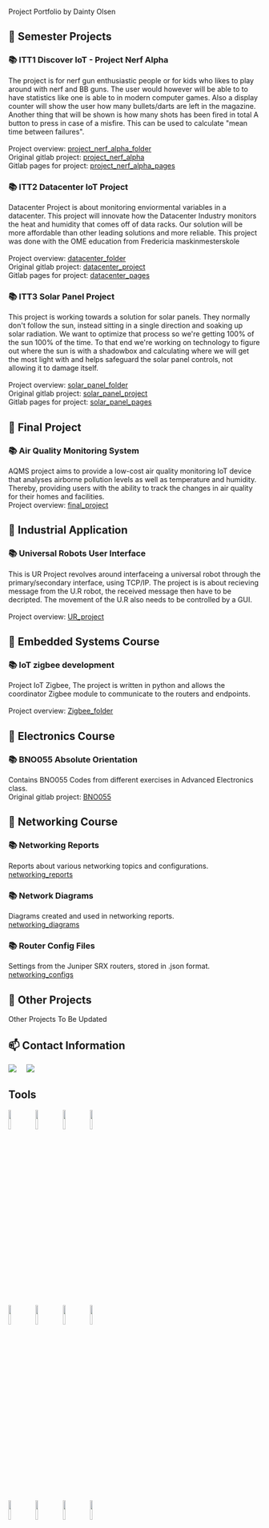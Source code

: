 Project Portfolio by Dainty Olsen

## :file_folder: Semester Projects
### :books: ITT1 Discover IoT - Project Nerf Alpha
The project is for nerf gun enthusiastic people or for kids who likes to play around with nerf and BB guns. The user would however will be able to to have statistics like one is able to in modern computer games. Also a display counter will show the user how many bullets/darts are left in the magazine. Another thing that will be shown is how many shots has been fired in total A button to press in case of a misfire. This can be used to calculate "mean time between failures".  
<br>
Project overview: [project_nerf_alpha_folder]
<br>
Original gitlab project: [project_nerf_alpha]
<br>
Gitlab pages for project: [project_nerf_alpha_pages]
<br>

### :books: ITT2 Datacenter IoT Project
Datacenter Project is about monitoring enviormental variables in a datacenter. This project will innovate how the Datacenter Industry monitors the heat and humidity that comes off of data racks. Our solution will be more affordable than other leading solutions and more reliable.  This project was done with the OME education from Fredericia maskinmesterskole      
<br> 
Project overview: [datacenter_folder]
<br>
Original gitlab project: [datacenter_project]
<br>
Gitlab pages for project: [datacenter_pages]
<br>

### :books: ITT3 Solar Panel Project
This project is working towards a solution for solar panels. They normally don't follow the sun, instead sitting in a single direction and soaking up solar radiation. We want to optimize that process so we're getting 100% of the sun 100% of the time. To that end we're working on technology to figure out where the sun is with a shadowbox and calculating where we will get the most light with and helps safeguard the solar panel controls, not allowing it to damage itself.                                       
<br>
Project overview: [solar_panel_folder]
<br>
Original gitlab project: [solar_panel_project]
<br>
Gitlab pages for project: [solar_panel_pages]
<br>

## :file_folder: Final Project
### :books: Air Quality Monitoring System
AQMS project aims to provide a low-cost air quality monitoring IoT device that analyses airborne pollution levels as well as temperature and humidity. Thereby, providing users with the ability to track the changes in air quality for their homes and facilities.
<br>
Project overview: [final_project]
<br>

## :file_folder: Industrial Application
### :books: Universal Robots User Interface
This is UR Project revolves around interfaceing a universal robot through the primary/secondary interface, using TCP/IP.
The project is is about recieving message from the U.R robot, the received message then have to be decripted.
The movement of the U.R also needs to be controlled by a GUI.   
<br>
Project overview: [UR_project]
<br>

## :file_folder: Embedded Systems Course
### :books: IoT zigbee development
Project IoT Zigbee, The project is written in python and allows the coordinator Zigbee module to communicate to the routers and endpoints.
<br>  
Project overview: [Zigbee_folder]
<br>

## :file_folder: Electronics Course
### :books: BNO055 Absolute Orientation
Contains BNO055 Codes from different exercises in Advanced Electronics class.
<br>
Original gitlab project: [BNO055]
<br>

## :file_folder: Networking Course
### :books: Networking Reports
Reports about various networking topics and configurations.
<br>
[networking_reports]

### :books: Network Diagrams
Diagrams created and used in networking reports.
<br>
[networking_diagrams]

### :books: Router Config Files
Settings from the Juniper SRX routers, stored in .json format.
<br>
[networking_configs]

## :file_folder: Other Projects
Other Projects To Be Updated
<br>

## :mailbox: Contact Information
<p align="left">
  <a href="mailto:olsendainty@gmail.com?subject=Hello%20Dainty"><img src="https://img.shields.io/badge/gmail-%23D14836.svg?&style=for-the-badge&logo=gmail&logoColor=white" /></a>&nbsp;&nbsp;&nbsp;&nbsp;
  <a href="https://www.linkedin.com/in/olsendainty/"><img src="https://img.shields.io/badge/linkedin-%230077B5.svg?&style=for-the-badge&logo=linkedin&logoColor=white" /></a>&nbsp;&nbsp;&nbsp;&nbsp;
</p>


## Tools
  <code><img width="10%" src="https://www.vectorlogo.zone/logos/inkscape/inkscape-ar21.svg"></code>
  <code><img width="10%" src="https://www.vectorlogo.zone/logos/pocoo_flask/pocoo_flask-ar21.svg"></code>
  <code><img width="10%" src="https://www.vectorlogo.zone/logos/gnu_bash/gnu_bash-ar21.svg"></code>
  <code><img width="10%" src="https://www.vectorlogo.zone/logos/gitlab/gitlab-ar21.svg"></code>
  <br />
  <code><img width="10%" src="https://www.vectorlogo.zone/logos/nginx/nginx-ar21.svg"></code>
  <code><img width="10%" src="https://www.vectorlogo.zone/logos/ubuntu/ubuntu-ar21.svg"></code>
  <code><img width="10%" src="https://www.vectorlogo.zone/logos/debian/debian-ar21.svg"></code>
  <code><img width="10%" src="https://www.vectorlogo.zone/logos/wireshark/wireshark-ar21.svg"></code>
  <br />
  <code><img width="10%" src="https://www.vectorlogo.zone/logos/raspberrypi/raspberrypi-ar21.svg"></code>
  <code><img width="10%" src="https://www.vectorlogo.zone/logos/python/python-ar21.svg"></code>
  <code><img width="10%" src="https://www.vectorlogo.zone/logos/arduino/arduino-ar21.svg"></code>
  <code><img width="10%" src="https://www.vectorlogo.zone/logos/git-scm/git-scm-ar21.svg"></code>
  <br />


[project_nerf_alpha_folder]: https://github.com/aikamadeitah/UCL-Semester-Projects/tree/main/ITT1_project_nerf_alpha
[project_nerf_alpha]: https://gitlab.com/20a-itt1-project/team_b2
[project_nerf_alpha_pages]: https://20a-itt1-project.gitlab.io/team_b2/#
[datacenter_folder]: https://github.com/aikamadeitah/UCL-Semester-Projects/tree/main/ITT2_datacenter_project
[datacenter_project]: https://gitlab.com/21s-itt2-datacenter-students-group/team-b3
[datacenter_pages]: https://21s-itt2-datacenter-students-group.gitlab.io/team-b3/
[solar_panel_folder]: https://github.com/aikamadeitah/UCL-Semester-Projects/tree/main/ITT3_solar_panel_project
[solar_panel_project]: https://gitlab.com/21a-itt3-project-student-group/itt3_solar_panel_group2
[solar_panel_pages]: https://21a-itt3-project-student-group.gitlab.io/itt3_solar_panel_group2/
[final_project]: https://github.com/aikamadeitah/Final-Project
[UR_project]: https://github.com/aikamadeitah/UR-Interface-Project
[Zigbee_folder]: https://github.com/aikamadeitah/IT-Technology-Courses/tree/main/Embedded-Systems
[BNO055]: https://github.com/aikamadeitah/IT-Technology-Courses/tree/main/Electronics/BNO055
[networking_reports]: https://github.com/aikamadeitah/IT-Technology-Courses/tree/main/Networking/networking_reports
[networking_diagrams]: https://github.com/aikamadeitah/IT-Technology-Courses/tree/main/Networking/networking_diagrams
[networking_configs]: https://github.com/aikamadeitah/IT-Technology-Courses/tree/main/Networking/networking_configs
[linkedin]: https://www.linkedin.com/in/olsendainty/

